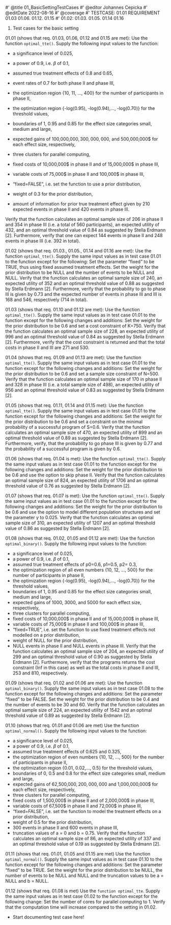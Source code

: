 #' @title 01_BasicSettingTestCases
#' @editor Johannes Cepicka
#' @editDate 2022-08-16
#' @coverage
#' TESTCASE: 01.01 REQUIREMENT 01.03 01.06. 01.12. 01.15
#' 01.02: 01.03. 01.05. 01.14 01.16



01. Test cases for the basic setting

01.01 (shows that req. 01.03, 01.06, 01.12 and 01.15 are met): Use the function `optimal_tte()`. Supply the following input values to the function:
  
  * a significance level of 0.025,
 
  * a power of 0.9, i.e. $\beta$ of 0.1,
 
  * assumed true treatment effects of 0.8 and 0.65,
  
  * event rates of 0.7 for both phase II and phase III,
 
  * the optimization region {10, 11, …, 400} for the number of participants in phase II,
 
  * the optimization region {-log(0.95), -log(0.94),…, -log(0.70)} for the threshold values,
 
  * boundaries of 1, 0.95 and 0.85 for the effect size categories small, medium and large,
 
  * expected gains of 100,000,000$, 300,000,000$, and 500,000,000$ for each effect size, respectively,
 
  * three clusters for parallel computing,
 
  * fixed costs of 10,000,000$ in phase II and of 15,000,000$ in phase III,
 
  * variable costs of 75,000$ in phase II and 100,000$ in phase III,
 
  * “fixed=FALSE”, i.e. set the function to use a prior distribution,
 
  * weight of 0.3 for the prior distribution,

  * amount of information for prior true treatment effect given by 210 expected events in phase II and 420 events in phase III.

Verify that the function calculates an optimal sample size of 206 in phase II and 354 in phase III (i.e. a total of 560 participants), an expected utility of 432, and an optimal threshold value of 0.84 as suggested by Stella Erdmann [2]. Furthermore, verify that one can expect 144 events in phase II and 248 events in phase III (i.e. 392 in total).

01.02 (shows that req. 01.03., 01.05., 01.14 and 01.16 are met): Use the function `optimal_tte()`. Supply the same input values as in test case 01.01 to the function except for the following: Set the parameter “fixed” to be TRUE, thus using fixed assumed treatment effects. Set the weight for the prior distribution to be NULL and the number of events to be NULL and NULL. 
Verify that the function calculates an optimal sample size of 240, an expected utility of 352 and an optimal threshold value of 0.88 as suggested by Stella Erdmann [2]. Furthermore, verify that the probability to go to phase III is given by 0.73 and the expected number of events in phase III and III is 168 and 546, respectively (714 in total).

01.03 (shows that req. 01.10 and 01.12 are met): Use the function `optimal_tte()`. Supply the same input values as in test case 01.01 to the function except for the following changes and additions: Set the weight for the prior distribution to be 0.6 and set a cost constraint of K=750.
Verify that the function calculates an optimal sample size of 228, an expected utility of 996 and an optimal threshold value of 0.84 as suggested by Stella Erdmann [2]. Furthermore, verify that the cost constraint is returned and that the total costs in phase II and III are 271 and 530.

01.04 (shows that req. 01.09 and 01.13 are met): Use the function `optimal_tte()`. Supply the same input values as in test case 01.01 to the function except for the following changes and additions: Set the weight for the prior distribution to be 0.6  and set a sample size constraint of N=500.
Verify that the function calculates an optimal sample size of 170 in phase II and 328 in phase III (i.e. a total sample size of 498), an expected utility of 956 and an optimal threshold value of 0.83 as suggested by Stella Erdmann [2].

01.05 (shows that req. 01.11, 01.14 and 01.15 met): Use the function `optimal_tte()`. Supply the same input values as in test case 01.01 to the function except for the following changes and additions: Set the weight for the prior distribution to be 0.6 and set a constraint on the minimal probability of a successful program of S=0.6.
Verify that the function calculates an optimal sample size of 470, an expected utility of 899 and an optimal threshold value of 0.89 as suggested by Stella Erdmann [2]. Furthermore, verify, that the probability to go phase III is given by 0.77 and the probability of a successful program is given by 0.6.

01.06 (shows that req. 01.04 is met): Use the function `optimal_tte()`. Supply the same input values as in test case 01.01 to the function except for the following changes and additions: Set the weight for the prior distribution to be 0.6 and use the option to skip phase II.
Verify that the function calculates an optimal sample size of 824, an expected utility of 1706 and an optimal threshold value of 0.76 as suggested by Stella Erdmann [2].

01.07 (shows that req. 01.07 is met): Use the function `optimal_tte()`. Supply the same input values as in test case 01.01 to the function except for the following changes and additions: Set the weight for the prior distribution to be 0.6 and use the option to model different population structures and set the parameter $\gamma$ to 0.025.
Verify that the function calculates an optimal sample size of 310, an expected utility of 1207 and an optimal threshold value of 0.86 as suggested by Stella Erdmann [2].

01.08 (shows that req. 01.02, 01.05 and 01.12 are met): Use the function ` optimal_binary()`. Supply the following input values to the function:
* a significance level of 0.025,
* a power of 0.9, i.e. $\beta$ of 0.1,
* assumed true treatment effects of p0=0.6, p1=0.5, p2= 0.3,
* the optimization region of all even numbers {10, 12, …, 500} for the number of participants in phase II,
* the optimization region {-log(0.95), -log(0.94),…, -log(0.70)} for the threshold values,
* boundaries of 1, 0.95 and 0.85 for the effect size categories small, medium and large,
* expected gains of 1000, 3000, and 5000 for each effect size, respectively,
* three clusters for parallel computing,
* fixed costs of 10,000,000$ in phase II and of 15,000,000$ in phase III,
* variable costs of 75,000$ in phase II and 100,000$ in phase III,
* “fixed=TRUE”, i.e. set the function to use fixed treatment effects not modelled on a prior distribution,
* weight of NULL for the prior distribution,
* NULL events in phase II and NULL events in phase III.
Verify that the function calculates an optimal sample size of 204, an expected utility of 299 and an optimal threshold value of 0.90 as suggested by Stella Erdmann [2]. Furthermore, verify that the programs returns the cost constraint (Inf in this case) as well as the total costs in phase II and III, 253 and 810, respectively.

01.09 (shows that req. 01.02 and 01.06 are met): Use the function `optimal_binary()`. Supply the same input values as in test case 01.08 to the function except for the following changes and additions: Set the parameter “fixed” to be FALSE. Set the weight for the prior distribution to be 0.4 and the number of events to be 30 and 60. 
Verify that the function calculates an optimal sample size of 224, an expected utility of 1542 and an optimal threshold value of 0.89 as suggested by Stella Erdmann [2].

01.10 (shows that req. 01.01 and 01.06 are met) Use the function `optimal_normal()`. Supply the following input values to the function:
* a significance level of 0.025,
* a power of 0.9, i.e. $\beta$ of 0.1,
* assumed true treatment effects of 0.625 and 0.325,
* the optimization region of even numbers {10, 12, …, 500} for the number of participants in phase II,
* the optimization region {0.01, 0.02,…, 0.5} for the threshold values,
* boundaries of 0, 0.5 and 0.8 for the effect size categories small, medium and large,
* expected gains of 62,500,000$, 200,000,000$ and 1,000,000,000$ for each effect size, respectively,
* three clusters for parallel computing,
* fixed costs of 1,500,000$ in phase II and of 2,000,000$ in phase III,
* variable costs of 67,500$ in phase II and 72,000$ in phase III,
* “fixed=FALSE”, i.e. set the function to model the treatment effects on a prior distribution,
* weight of 0.5 for the prior distribution,
* 300 events in phase II and 600 events in phase III,
* truncation values of a = 0 and b = 0.75.
Verify that the function calculates an optimal sample size of 86, an expected utility of 337 and an optimal threshold value of 0.19 as suggested by Stella Erdmann [2].

01.11 (shows that req. 01.01, 01.05 and 01.15 are met) Use the function `optimal_normal()`. Supply the same input values as in test case 01.10 to the function except for the following changes and additions: Set the parameter “fixed” to be TRUE. Set the weight for the prior distribution to be NULL, the number of events to be NULL and NULL and the truncation values to be a = NULL and b = NULL.

01.12 (shows that req. 01.08 is met) Use the `function optimal_tte`. Supply the same input values as in test case 01.02 to the function except for the following change: Set the number of cores for parallel computing to 1. Verify that the computation time will increase compared to the setting in 01.02.


+ Start documenting test case here!
